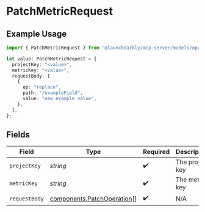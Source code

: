 # PatchMetricRequest

## Example Usage

```typescript
import { PatchMetricRequest } from "@launchdarkly/mcp-server/models/operations";

let value: PatchMetricRequest = {
  projectKey: "<value>",
  metricKey: "<value>",
  requestBody: [
    {
      op: "replace",
      path: "/exampleField",
      value: "new example value",
    },
  ],
};
```

## Fields

| Field                                                                    | Type                                                                     | Required                                                                 | Description                                                              |
| ------------------------------------------------------------------------ | ------------------------------------------------------------------------ | ------------------------------------------------------------------------ | ------------------------------------------------------------------------ |
| `projectKey`                                                             | *string*                                                                 | :heavy_check_mark:                                                       | The project key                                                          |
| `metricKey`                                                              | *string*                                                                 | :heavy_check_mark:                                                       | The metric key                                                           |
| `requestBody`                                                            | [components.PatchOperation](../../models/components/patchoperation.md)[] | :heavy_check_mark:                                                       | N/A                                                                      |